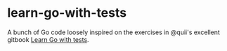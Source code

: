 # learn-go-with-tests

A bunch of Go code loosely inspired on the exercises in @quii's excellent gitbook [Learn Go with tests](https://quii.gitbook.io/learn-go-with-tests/).
